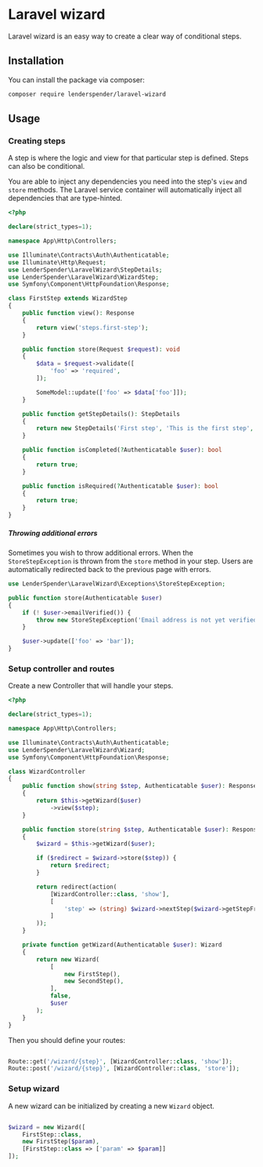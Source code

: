 # Laravel wizard
Laravel wizard is an easy way to create a clear way of conditional steps. 

## Installation

You can install the package via composer:
```bash
composer require lenderspender/laravel-wizard
```

## Usage

### Creating steps
A step is where the logic and view for that particular step is defined. Steps can also be conditional.

You are able to inject any dependencies you need into the step's `view` and `store` methods. The Laravel service container will automatically inject all dependencies that are type-hinted.

```php
<?php

declare(strict_types=1);

namespace App\Http\Controllers;

use Illuminate\Contracts\Auth\Authenticatable;
use Illuminate\Http\Request;
use LenderSpender\LaravelWizard\StepDetails;
use LenderSpender\LaravelWizard\WizardStep;
use Symfony\Component\HttpFoundation\Response;

class FirstStep extends WizardStep
{
    public function view(): Response
    {
        return view('steps.first-step');
    }

    public function store(Request $request): void
    {
        $data = $request->validate([
            'foo' => 'required',
        ]);

        SomeModel::update(['foo' => $data['foo']]);
    }

    public function getStepDetails(): StepDetails
    {
        return new StepDetails('First step', 'This is the first step', 'first-step');
    }

    public function isCompleted(?Authenticatable $user): bool
    {
        return true;
    }

    public function isRequired(?Authenticatable $user): bool
    {
        return true;
    }
}
``` 

##### Throwing additional errors
Sometimes you wish to throw additional errors. When the `StoreStepException` is thrown from the `store` method in your step.
Users are automatically redirected back to the previous page with errors.

```php
use LenderSpender\LaravelWizard\Exceptions\StoreStepException;

public function store(Authenticatable $user)
{
    if (! $user->emailVerified()) {
        throw new StoreStepException('Email address is not yet verified');
    }

    $user->update(['foo' => 'bar']);
}
``` 

### Setup controller and routes

Create a new Controller that will handle your steps.

```php
<?php

declare(strict_types=1);

namespace App\Http\Controllers;

use Illuminate\Contracts\Auth\Authenticatable;
use LenderSpender\LaravelWizard\Wizard;
use Symfony\Component\HttpFoundation\Response;

class WizardController
{
    public function show(string $step, Authenticatable $user): Response
    {
        return $this->getWizard($user)
            ->view($step);
    }

    public function store(string $step, Authenticatable $user): Response
    {
        $wizard = $this->getWizard($user);

        if ($redirect = $wizard->store($step)) {
            return $redirect;
        }

        return redirect(action(
            [WizardController::class, 'show'],
            [
                'step' => (string) $wizard->nextStep($wizard->getStepFromSlug($step)),
            ]
        ));
    }

    private function getWizard(Authenticatable $user): Wizard
    {
        return new Wizard(
            [
                new FirstStep(),
                new SecondStep(),
            ],
            false,
            $user
        );
    }
}
``` 

Then you should define your routes:

```php

Route::get('/wizard/{step}', [WizardController::class, 'show']);
Route::post('/wizard/{step}', [WizardController::class, 'store']);
```

### Setup wizard

A new wizard can be initialized by creating a new `Wizard` object.

```php

$wizard = new Wizard([
    FirstStep::class,
    new FirstStep($param),
    [FirstStep::class => ['param' => $param]]
]);
```
